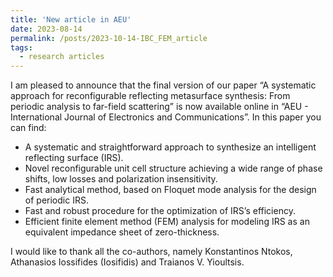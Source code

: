 ```yaml
---
title: 'New article in AEU'
date: 2023-08-14
permalink: /posts/2023-10-14-IBC_FEM_article
tags:
  - research articles
---
```


I am pleased to announce that the final version of our paper “A systematic approach for reconfigurable reflecting metasurface synthesis: From periodic analysis to far-field scattering” is now available online in “AEU - International Journal of Electronics and Communications”. In this paper you can find:
- A systematic and straightforward approach to synthesize an intelligent reflecting surface (IRS).
- Novel reconfigurable unit cell structure achieving a wide range of phase shifts, low losses and polarization insensitivity.
- Fast analytical method, based on Floquet mode analysis for the design of periodic IRS.
- Fast and robust procedure for the optimization of IRS’s efficiency.
- Efficient finite element method (FEM) analysis for modeling IRS as an equivalent impedance sheet of zero-thickness.

I would like to thank all the co-authors, namely Konstantinos Ntokos, Athanasios Iossifides (Iosifidis) and Traianos V. Yioultsis.
